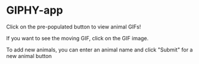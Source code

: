 # GIPHY-app
Click on the pre-populated button to view animal GIFs!

If you want to see the moving GIF, click on the GIF image.

To add new animals, you can enter an animal name and click "Submit" for a new animal button
